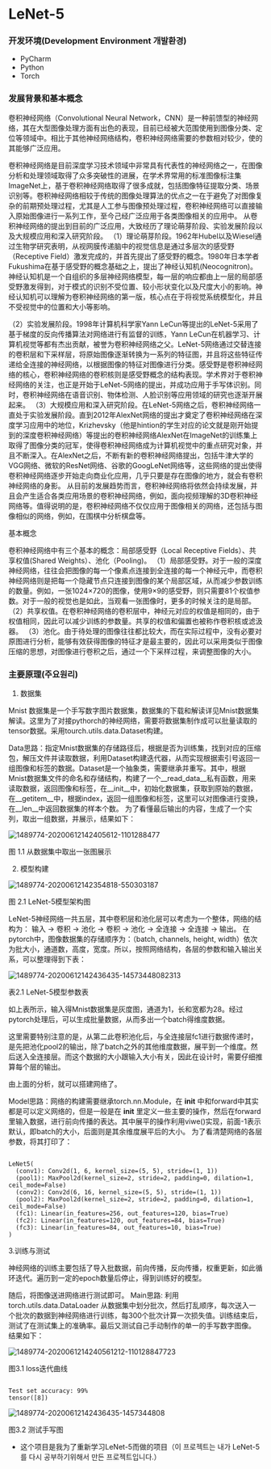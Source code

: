 # LeNet-5

### 开发环境(Development Environment 개발환경)
- PyCharm
- Python
- Torch

### 发展背景和基本概念

卷积神经网络（Convolutional Neural Network，CNN）是一种前馈型的神经网络，其在大型图像处理方面有出色的表现，目前已经被大范围使用到图像分类、定位等领域中。相比于其他神经网络结构，卷积神经网络需要的参数相对较少，使的其能够广泛应用。

 卷积神经网络是目前深度学习技术领域中非常具有代表性的神经网络之一，在图像分析和处理领域取得了众多突破性的进展，在学术界常用的标准图像标注集ImageNet上，基于卷积神经网络取得了很多成就，包括图像特征提取分类、场景识别等。卷积神经网络相较于传统的图像处理算法的优点之一在于避免了对图像复杂的前期预处理过程，尤其是人工参与图像预处理过程，卷积神经网络可以直接输入原始图像进行一系列工作，至今己经广泛应用于各类图像相关的应用中。
       从卷积神经网络的提出到目前的广泛应用，大致经历了理论萌芽阶段、实验发展阶段以及大规模应用和深入研究阶段。
（1）理论萌芽阶段。1962年Hubel以及Wiesel通过生物学研究表明，从视网膜传递脑中的视觉信息是通过多层次的感受野（Receptive Field）激发完成的，并首先提出了感受野的概念。1980年日本学者Fukushima在基于感受野的概念基础之上，提出了神经认知机(Neocognitron)。神经认知机是一个自组织的多层神经网络模型，每一层的响应都由上一层的局部感受野激发得到，对于模式的识别不受位置、较小形状变化以及尺度大小的影响。神经认知机可以理解为卷积神经网络的第一版，核心点在于将视觉系统模型化，并且不受视觉中的位置和大小等影响。 

（2）实验发展阶段。1998年计算机科学家Yann LeCun等提出的LeNet-5采用了基于梯度的反向传播算法对网络进行有监督的训练，Yann LeCun在机器学习、计算机视觉等都有杰出贡献，被誉为卷积神经网络之父。LeNet-5网络通过交替连接的卷积层和下采样层，将原始图像逐渐转换为一系列的特征图，并且将这些特征传递给全连接的神经网络，以根据图像的特征对图像进行分类。感受野是卷积神经网络的核心，卷积神经网络的卷积核则是感受野概念的结构表现。学术界对于卷积神经网络的关注，也正是开始于LeNet-5网络的提出，并成功应用于手写体识别。同时，卷积神经网络在语音识别、物体检测、人脸识别等应用领域的研究也逐渐开展起来。
（3）大规模应用和深入研究阶段。在LeNet-5网络之后，卷积神经网络一直处于实验发展阶段。直到2012年AlexNet网络的提出才奠定了卷积神经网络在深度学习应用中的地位，Krizhevsky（他是hintion的学生对应的论文就是刚开始提到的深度卷积神经网络）等提出的卷积神经网络AlexNet在ImageNet的训练集上取得了图像分类的冠军，使得卷积神经网络成为计算机视觉中的重点研究对象，并且不断深入。在AlexNet之后，不断有新的卷积神经网络提出，包括牛津大学的VGG网络、微软的ResNet网络、谷歌的GoogLeNet网络等，这些网络的提出使得卷积神经网络逐步开始走向商业化应用，几乎只要是存在图像的地方，就会有卷积神经网络的身影。
       从目前的发展趋势而言，卷积神经网络将依然会持续发展，并且会产生适合各类应用场景的卷积神经网络，例如，面向视频理解的3D卷积神经网络等。值得说明的是，卷积神经网络不仅仅应用于图像相关的网络，还包括与图像相似的网络，例如，在围棋中分析棋盘等。

基本概念

 卷积神经网络中有三个基本的概念：局部感受野（Local Receptive Fields）、共享权值(Shared Weights）、池化（Pooling)。
（1）局部感受野。对于一般的深度神经网络，往往会把图像的每一个像素点连接到全连接的每一个神经元中，而卷积神经网络则是把每一个隐藏节点只连接到图像的某个局部区域，从而减少参数训练的数量。例如，一张1024×720的图像，使用9×9的感受野，则只需要81个权值参数。对于一般的视觉也是如此，当观看一张图像时，更多的时候关注的是局部。
（2）共享权值。在卷积神经网络的卷积层中，神经元对应的权值是相同的，由于权值相同，因此可以减少训练的参数量。共享的权值和偏置也被称作卷积核或滤汲器。
（3）池化。由于待处理的图像往往都比较大，而在实际过程中，没有必要对原图进行分析，能够有效获得图像的特征才是最主要的，因此可以采用类似于图像压缩的思想，对图像进行卷积之后，通过一个下采样过程，来调整图像的大小。

### 主要原理(주요원리)

1. 数据集

Mnist 数据集是一个手写数字图片数据集，数据集的下载和解读详见Mnist数据集解读。这里为了对接pythorch的神经网络，需要将数据集制作成可以批量读取的tensor数据。采用tourch.utils.data.Dataset构建。

Data思路：指定Mnist数据集的存储路径后，根据是否为训练集，找到对应的压缩包，解压文件并读取数据，利用Dataset构建迭代器，从而实现根据索引号返回一组图像和标签的数据。Dataset是一个抽象类，需要继承并重写。其中，根据Mnist数据集文件的命名和存储结构，构建了一个__read_data__私有函数，用来读取数据，返回图像和标签，在__init__中，初始化数据集，获取到原始的数据，在__getitem__中，根据index，返回一组图像和标签，这里可以对图像进行变换，在__len__中返回数据集的样本个数。
为了看懂最后输出的内容，生成了一个实列，取出一组数据，并展示，结果如下：

![1489774-20200612142405612-1101288477](https://user-images.githubusercontent.com/60682087/132391728-362de77a-80d4-48d7-885f-3b58814ade09.jpg)

图 1.1 从数据集中取出一张图展示

2. 模型构建

![1489774-20200612142354818-550303187](https://user-images.githubusercontent.com/60682087/132391873-cea98d34-1d90-445d-8dab-db8484bc47d6.jpg)

图 2.1 LeNet-5模型架构图

LeNet-5神经网络一共五层，其中卷积层和池化层可以考虑为一个整体，网络的结构为：
输入 -> 卷积 -> 池化 -> 卷积 -> 池化 -> 全连接 -> 全连接 -> 输出。
在pytorch中，图像数据集的存储顺序为：（batch, channels, height, width）依次为批大小，通道数，高度，宽度。所以，按照网络结构，各层的参数和输入输出关系，可以整理得到下表：

![1489774-20200612142436435-14573448082313](https://user-images.githubusercontent.com/60682087/132392271-3ba35e01-1b7f-4077-a043-433f10901f67.JPG)

表2.1 LeNet-5模型参数表

如上表所示，输入得Mnist数据集是灰度图，通道为1，长和宽都为28。经过pytorch处理后，可以生成批量数据，从而多出一个batch得维度数据。

这里需要特别注意的是，从第二此卷积池化后，与全连接层fc1进行数据传递时，是先把池化pool2的输出，除了batch之外的其他维度数据，展平到一个维度。然后送入全连接层。而这个数据的大小跟输入大小有关，因此在设计时，需要仔细推算每个层的输出。

由上面的分析，就可以搭建网络了。

Model思路：网络的构建需要继承torch.nn.Module，在 __init__ 中和forward中其实都是可以定义网络的，但是一般是在 __init__ 里定义一些主要的操作，然后在forward里输入数据，进行前向传播的表达。其中展平的操作利用viwe()实现，前面-1表示默认，即batch的大小，后面则是其余维度展平后的大小。
为了看清楚网络的各层参数，将其打印了：
<pre><code>
LeNet5(
  (conv1): Conv2d(1, 6, kernel_size=(5, 5), stride=(1, 1))
  (pool1): MaxPool2d(kernel_size=2, stride=2, padding=0, dilation=1, ceil_mode=False)
  (conv2): Conv2d(6, 16, kernel_size=(5, 5), stride=(1, 1))
  (pool2): MaxPool2d(kernel_size=2, stride=2, padding=0, dilation=1, ceil_mode=False)
  (fc1): Linear(in_features=256, out_features=120, bias=True)
  (fc2): Linear(in_features=120, out_features=84, bias=True)
  (fc3): Linear(in_features=84, out_features=10, bias=True)
)
</code></pre>

3.训练与测试

神经网络的训练主要包括了导入批数据，前向传播，反向传播，权重更新，如此循环迭代。遍历到一定的epoch数量后停止，得到训练好的模型。

随后，将图像送进网络进行测试即可。
Main思路: 利用torch.utils.data.DataLoader 从数据集中划分批次，然后打乱顺序，每次送入一个批次的数据到神经网络进行训练，每300个批次计算一次损失值。训练结束后，测试了在测试集上的准确率。最后又测试自己手动制作的单一的手写数字图像。
结果如下：

![1489774-2020061214240561212-110128847723](https://user-images.githubusercontent.com/60682087/132392925-437687c4-73c8-49e6-a7e0-2852a62e0875.JPG)

图3.1 loss迭代曲线
<pre><code>
Test set accuracy: 99%
tensor([8])
</code></pre>

![1489774-20200612142436435-1457344808](https://user-images.githubusercontent.com/60682087/132393146-d3b7a7e6-ce11-40ea-bda2-88abbb0de8fb.jpg)

图3.2 测试手写图

- 这个项目是我为了重新学习LeNet-5而做的项目（이 프로젝트는 내가 LeNet-5를 다시 공부하기위해서 만든 프로젝트입니다.）
